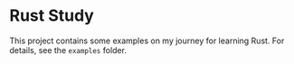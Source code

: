 # Rust Study

This project contains some examples on my journey for learning Rust. For details, see the `examples` folder.